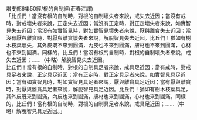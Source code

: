增支部6集50經/根的自制經(莊春江譯)  
「比丘們！當沒有根的自制時，對根的自制壞失者來說，戒失去近因；當沒有戒時，對戒壞失者來說，正定失去近因；當沒有正定時，對正定壞失者來說，如實智見失去近因；當沒有如實智見時，對如實智見壞失者來說，厭與離貪失去近因；當沒有厭與離貪時，對厭與離貪壞失者來說，解脫智見失去近因。比丘們！猶如有樹木枝葉壞失，其外皮既不來到圓滿，內皮也不來到圓滿，膚材也不來到圓滿，心材也不來到圓滿。同樣的，比丘們！當沒有根的自制時，對根的自制壞失者來說，戒失去近因；……（中略）解脫智見失去近因。  
比丘們！當有根的自制時，對根的自制具足者來說，戒具足近因；當有戒時，對戒具足者來說，正定具足近因；當有正定時，對正定具足者來說，如實智見具足近因；當有如實智見時，對如實智見具足者來說，厭與離貪具足近因；當有厭與離貪時，對厭與離貪具足者來說，解脫智見具足近因。比丘們！猶如有樹木枝葉具足，其外皮既來到圓滿，內皮也來到圓滿，膚材也來到圓滿，心材也來到圓滿。同樣的，比丘們！當有根的自制時，對根的自制具足者來說，戒具足近因；……（中略）解脫智見具足近因。」  
  
  
